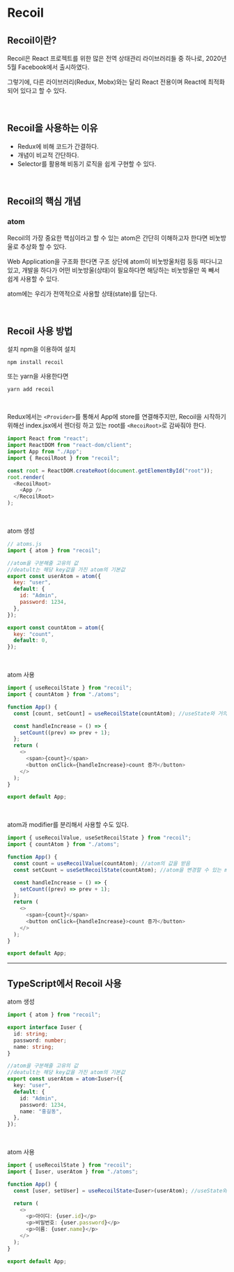 # Recoil

## Recoil이란?

Recoil은 React 프로젝트를 위한 많은 전역 상태관리 라이브러리들 중 하나로, 2020년 5월 Facebook에서 출시하였다.

그렇기에, 다른 라이브러리(Redux, Mobx)와는 달리 React 전용이며 React에 최적화되어 있다고 할 수 있다.

<br>

## Recoil을 사용하는 이유

- Redux에 비해 코드가 간결하다.
- 개념이 비교적 간단하다.
- Selector를 활용해 비동기 로직을 쉽게 구현할 수 있다.

<br>

## Recoil의 핵심 개념

### atom

Recoil의 가장 중요한 핵심이라고 할 수 있는 atom은 간단히 이해하고자 한다면 비눗방울로 추상화 할 수 있다.

Web Application을 구조화 한다면 구조 상단에 atom이 비눗방울처럼 둥둥 떠다니고 있고, 개발을 하다가 어떤 비눗방울(상태)이 필요하다면 해당하는 비눗방울만 쏙 빼서 쉽게 사용할 수 있다.

atom에는 우리가 전역적으로 사용할 상태(state)를 담는다.

<br>

## Recoil 사용 방법

설치
npm을 이용하여 설치

```
npm install recoil
```

또는 yarn을 사용한다면

```
yarn add recoil
```

<br>

Redux에서는 `<Provider>`를 통해서 App에 store를 연결해주지만,
Recoil을 시작하기 위해선 index.jsx에서 렌더링 하고 있는 root를 `<RecoiRoot>`로 감싸줘야 한다.

```javascript
import React from "react";
import ReactDOM from "react-dom/client";
import App from "./App";
import { RecoilRoot } from "recoil";

const root = ReactDOM.createRoot(document.getElementById("root"));
root.render(
  <RecoilRoot>
    <App />
  </RecoilRoot>
);
```

<br>

atom 생성

```javascript
// atoms.js
import { atom } from "recoil";

//atom을 구분해줄 고유의 값
//deatult는 해당 key값을 가진 atom의 기본값
export const userAtom = atom({
  key: "user",
  default: {
    id: "Admin",
    password: 1234,
  },
});

export const countAtom = atom({
  key: "count",
  default: 0,
});
```

<br>

atom 사용

```javascript
import { useRecoilState } from "recoil";
import { countAtom } from "./atoms";

function App() {
  const [count, setCount] = useRecoilState(countAtom); //useState와 거의 유사하다. (atom을 통해 가져옴)

  const handleIncrease = () => {
    setCount((prev) => prev + 1);
  };
  return (
    <>
      <span>{count}</span>
      <button onClick={handleIncrease}>count 증가</button>
    </>
  );
}

export default App;
```

<br>

atom과 modifier를 분리해서 사용할 수도 있다.

```javascript
import { useRecoilValue, useSetRecoilState } from "recoil";
import { countAtom } from "./atoms";

function App() {
  const count = useRecoilValue(countAtom); //atom의 값을 받음
  const setCount = useSetRecoilState(countAtom); //atom을 변경할 수 있는 modifier를 받음

  const handleIncrease = () => {
    setCount((prev) => prev + 1);
  };
  return (
    <>
      <span>{count}</span>
      <button onClick={handleIncrease}>count 증가</button>
    </>
  );
}

export default App;
```

<hr>

## TypeScript에서 Recoil 사용

atom 생성

```typescript
import { atom } from "recoil";

export interface Iuser {
  id: string;
  password: number;
  name: string;
}

//atom을 구분해줄 고유의 값
//deatult는 해당 key값을 가진 atom의 기본값
export const userAtom = atom<Iuser>({
  key: "user",
  default: {
    id: "Admin",
    password: 1234,
    name: "홍길동",
  },
});
```

<br>

atom 사용

```typescript
import { useRecoilState } from "recoil";
import { Iuser, userAtom } from "./atoms";

function App() {
  const [user, setUser] = useRecoilState<Iuser>(userAtom); //useState와 거의 유사하다. (atom을 통해 가져옴)

  return (
    <>
      <p>아이디: {user.id}</p>
      <p>비밀번호: {user.password}</p>
      <p>이름: {user.name}</p>
    </>
  );
}

export default App;
```
